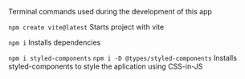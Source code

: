 Terminal commands used during the development of this app

`npm create vite@latest`
Starts project with vite

`npm i`
Installs dependencies

`npm i styled-components`
`npm i -D @types/styled-components`
Installs styled-components to style the aplication using CSS-in-JS
